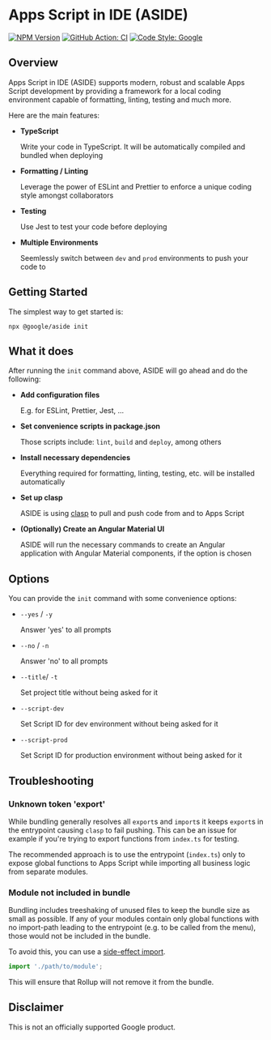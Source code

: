 <!--
Copyright 2023 Google LLC

Licensed under the Apache License, Version 2.0 (the "License");
you may not use this file except in compliance with the License.
You may obtain a copy of the License at

      http://www.apache.org/licenses/LICENSE-2.0

Unless required by applicable law or agreed to in writing, software
distributed under the License is distributed on an "AS IS" BASIS,
WITHOUT WARRANTIES OR CONDITIONS OF ANY KIND, either express or implied.
See the License for the specific language governing permissions and
limitations under the License.
-->

# Apps Script in IDE (ASIDE)

[![NPM Version](https://img.shields.io/npm/v/@google/aside)](https://www.npmjs.com/package/@google/aside)
[![GitHub Action: CI](https://github.com/google/aside/actions/workflows/ci.yml/badge.svg)](https://github.com/google/aside/actions/workflows/ci.yml)
[![Code Style: Google](https://img.shields.io/badge/code%20style-google-blueviolet.svg)](https://github.com/google/gts)

## Overview

Apps Script in IDE (ASIDE) supports modern, robust and scalable Apps Script development by providing a framework for a local coding environment capable of formatting, linting, testing and much more.

Here are the main features:

- **TypeScript**

  Write your code in TypeScript. It will be automatically compiled and bundled when deploying

- **Formatting / Linting**

  Leverage the power of ESLint and Prettier to enforce a unique coding style amongst collaborators

- **Testing**

  Use Jest to test your code before deploying

- **Multiple Environments**

  Seemlessly switch between `dev` and `prod` environments to push your code to

## Getting Started

The simplest way to get started is:

```
npx @google/aside init
```

## What it does

After running the `init` command above, ASIDE will go ahead and do the following:

- **Add configuration files**

  E.g. for ESLint, Prettier, Jest, ...

- **Set convenience scripts in package.json**

  Those scripts include: `lint`, `build` and `deploy`, among others

- **Install necessary dependencies**

  Everything required for formatting, linting, testing, etc. will be installed automatically

- **Set up clasp**

  ASIDE is using [clasp](https://github.com/google/clasp) to pull and push code from and to Apps Script

- **(Optionally) Create an Angular Material UI**

  ASIDE will run the necessary commands to create an Angular application with Angular Material components, if the option is chosen

## Options

You can provide the `init` command with some convenience options:

- `--yes` / `-y`

  Answer 'yes' to all prompts

- `--no` / `-n`

  Answer 'no' to all prompts

- `--title`/ `-t`

  Set project title without being asked for it

- `--script-dev`

  Set Script ID for dev environment without being asked for it

- `--script-prod`

  Set Script ID for production environment without being asked for it

## Troubleshooting

### Unknown token 'export'

While bundling generally resolves all `export`s and `import`s it keeps `export`s in the entrypoint causing `clasp` to fail pushing. This can be an issue for example if you're trying to export functions from `index.ts` for testing.

The recommended approach is to use the entrypoint (`index.ts`) only to expose global functions to Apps Script while importing all business logic from separate modules.

### Module not included in bundle

Bundling includes treeshaking of unused files to keep the bundle size as small as possible. If any of your modules contain only global functions with no import-path leading to the entrypoint (e.g. to be called from the menu), those would not be included in the bundle.

To avoid this, you can use a [side-effect import](https://developer.mozilla.org/en-US/docs/Web/JavaScript/Reference/Statements/import#import_a_module_for_its_side_effects_only).

```ts
import './path/to/module';
```

This will ensure that Rollup will not remove it from the bundle.

## Disclaimer

This is not an officially supported Google product.
